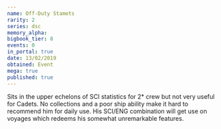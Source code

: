 ```yaml
---
name: Off-Duty Stamets
rarity: 2
series: dsc
memory_alpha:
bigbook_tier: 8
events: 0
in_portal: true
date: 13/02/2019
obtained: Event
mega: true
published: true
---
```


Sits in the upper echelons of SCI statistics for 2* crew but not very useful for Cadets. No collections and a poor ship ability make it hard to recommend him for daily use. His SCI/ENG combination will get use on voyages which redeems his somewhat unremarkable features.

